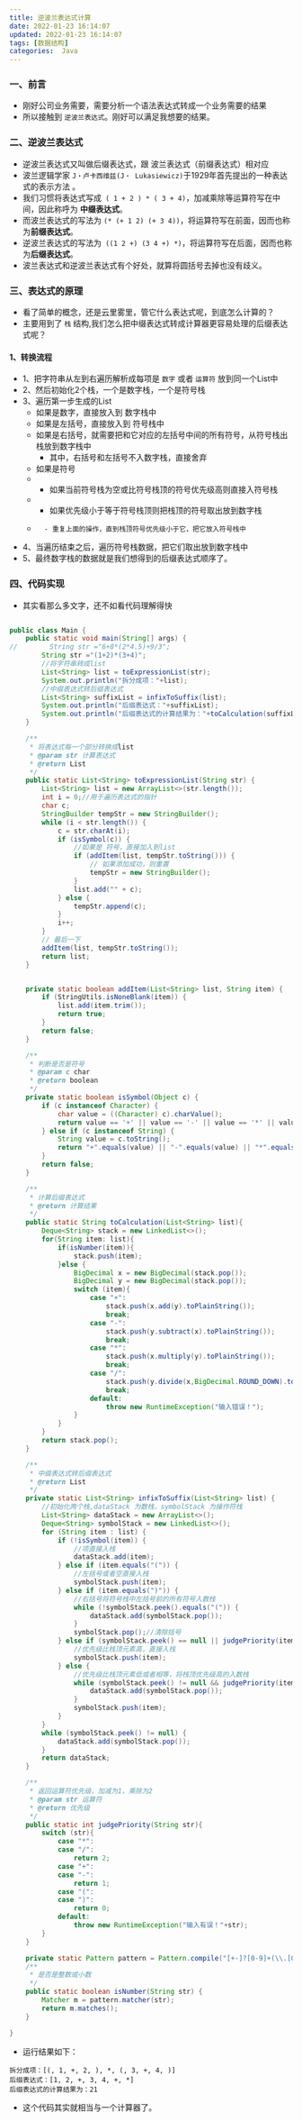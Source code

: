 ```yaml
---
title: 逆波兰表达式计算
date: 2022-01-23 16:14:07
updated: 2022-01-23 16:14:07
tags: [数据结构]
categories:  Java
---
```


### 一、前言
+ 刚好公司业务需要，需要分析一个语法表达式转成一个业务需要的结果
+ 所以接触到 `逆波兰表达式`。刚好可以满足我想要的结果。

### 二、逆波兰表达式

- 逆波兰表达式又叫做后缀表达式，跟 波兰表达式（前缀表达式）相对应
- 波兰逻辑学家 `J・卢卡西维兹(J・ Lukasiewicz)`于1929年首先提出的一种表达式的表示方法 。
- 我们习惯将表达式写成` ( 1 + 2 ) * ( 3 + 4)`，加减乘除等运算符写在中间，因此称呼为 **中缀表达式**。
- 而波兰表达式的写法为 `(* (+ 1 2) (+ 3 4))`，将运算符写在前面，因而也称为**前缀表达式**。
- 逆波兰表达式的写法为` ((1 2 +) (3 4 +) *)`，将运算符写在后面，因而也称为**后缀表达式**。
- 波兰表达式和逆波兰表达式有个好处，就算将圆括号去掉也没有歧义。


### 三、表达式的原理
- 看了简单的概念，还是云里雾里，管它什么表达式呢，到底怎么计算的？
- 主要用到了 `栈` 结构,我们怎么把中缀表达式转成计算器更容易处理的后缀表达式呢？

#### 1、转换流程
- 1、把字符串从左到右遍历解析成每项是 `数字` 或者 `运算符` 放到同一个List中
- 2、然后初始化2个栈，一个是数字栈，一个是符号栈
- 3、遍历第一步生成的List
	- 如果是数字，直接放入到 数字栈中
	- 如果是左括号，直接放入到 符号栈中
	- 如果是右括号，就需要把和它对应的左括号中间的所有符号，从符号栈出栈放到数字栈中
		- 其中，右括号和左括号不入数字栈，直接舍弃
	- 如果是符号
	- 	- 如果当前符号栈为空或比符号栈顶的符号优先级高则直接入符号栈
	- 	- 如果优先级小于等于符号栈顶则把栈顶的符号取出放到数字栈
	- 		- 重复上面的操作，直到栈顶符号优先级小于它，把它放入符号栈中
- 4、当遍历结束之后，遍历符号栈数据，把它们取出放到数字栈中
- 5、最终数字栈的数据就是我们想得到的后缀表达式顺序了。


### 四、代码实现
- 其实看那么多文字，还不如看代码理解得快

```java

public class Main {
    public static void main(String[] args) {
//        String str ="6+8*(2*4.5)+9/3";
        String str ="(1+2)*(3+4)";
        //将字符串转成list
        List<String> list = toExpressionList(str);
        System.out.println("拆分成项："+list);
        //中缀表达式转后缀表达式
        List<String> suffixList = infixToSuffix(list);
        System.out.println("后缀表达式："+suffixList);
        System.out.println("后缀表达式的计算结果为："+toCalculation(suffixList));
    }

    /**
     * 将表达式每一个部分转换成list
     * @param str 计算表达式
     * @return List
     */
    public static List<String> toExpressionList(String str) {
        List<String> list = new ArrayList<>(str.length());
        int i = 0;//用于遍历表达式的指针
        char c;
        StringBuilder tempStr = new StringBuilder();
        while (i < str.length()) {
            c = str.charAt(i);
            if (isSymbol(c)) {
                //如果是 符号，直接加入到list
                if (addItem(list, tempStr.toString())) {
                    // 如果添加成功，则重置
                    tempStr = new StringBuilder();
                }
                list.add("" + c);
            } else {
                tempStr.append(c);
            }
            i++;
        }
        // 最后一下
        addItem(list, tempStr.toString());
        return list;
    }


    private static boolean addItem(List<String> list, String item) {
        if (StringUtils.isNoneBlank(item)) {
            list.add(item.trim());
            return true;
        }
        return false;
    }

    /**
     * 判断是否是符号
     * @param c char
     * @return boolean
     */
    private static boolean isSymbol(Object c) {
        if (c instanceof Character) {
            char value = ((Character) c).charValue();
            return value == '+' || value == '-' || value == '*' || value == '/' || value == '('|| value == ')';
        } else if (c instanceof String) {
            String value = c.toString();
            return "+".equals(value) || "-".equals(value) || "*".equals(value) || "/".equals(value) || "(".equals(value)|| ")".equals(value);
        }
        return false;
    }

    /**
     * 计算后缀表达式 
     * @return 计算结果
     */
    public static String toCalculation(List<String> list){
        Deque<String> stack = new LinkedList<>();
        for(String item: list){
            if(isNumber(item)){
                stack.push(item);
            }else {
                BigDecimal x = new BigDecimal(stack.pop());
                BigDecimal y = new BigDecimal(stack.pop());
                switch (item){
                    case "+":
                        stack.push(x.add(y).toPlainString());
                        break;
                    case "-":
                        stack.push(y.subtract(x).toPlainString());
                        break;
                    case "*":
                        stack.push(x.multiply(y).toPlainString());
                        break;
                    case "/":
                        stack.push(y.divide(x,BigDecimal.ROUND_DOWN).toPlainString());
                        break;
                    default:
                        throw new RuntimeException("输入错误！");
                }
            }
        }
        return stack.pop();
    }

    /**
     * 中缀表达式转后缀表达式
     * @return List
     */
    private static List<String> infixToSuffix(List<String> list) {
        //初始化两个栈,dataStack 为数栈，symbolStack 为操作符栈
        List<String> dataStack = new ArrayList<>();
        Deque<String> symbolStack = new LinkedList<>();
        for (String item : list) {
            if (!isSymbol(item)) {
                //项直接入栈
                dataStack.add(item);
            } else if (item.equals("(")) {
                //左括号或者空直接入栈
                symbolStack.push(item);
            } else if (item.equals(")")) {
                //右括号将符号栈中左括号前的所有符号入数栈
                while (!symbolStack.peek().equals("(")) {
                    dataStack.add(symbolStack.pop());
                }
                symbolStack.pop();//清除括号
            } else if (symbolStack.peek() == null || judgePriority(item) > judgePriority(symbolStack.peek())) {
                //优先级比栈顶元素高，直接入栈
                symbolStack.push(item);
            } else {
                //优先级比栈顶元素低或者相等，将栈顶优先级高的入数栈
                while (symbolStack.peek() != null && judgePriority(item) <= judgePriority(symbolStack.peek())) {
                    dataStack.add(symbolStack.pop());
                }
                symbolStack.push(item);
            }
        }
        while (symbolStack.peek() != null) {
            dataStack.add(symbolStack.pop());
        }
        return dataStack;
    }

    /**
     * 返回运算符优先级，加减为1，乘除为2
     * @param str 运算符
     * @return 优先级
     */
    public static int judgePriority(String str){
        switch (str){
            case "*":
            case "/":
                return 2;
            case "+":
            case "-":
                return 1;
            case "(":
            case ")":
                return 0;
            default:
                throw new RuntimeException("输入有误！"+str);
        }
    }

    private static Pattern pattern = Pattern.compile("[+-]?[0-9]+(\\.[0-9]{1,4})?");
    /**
     * 是否是整数或小数
     */
    public static boolean isNumber(String str) {
        Matcher m = pattern.matcher(str);
        return m.matches();
    }

}
```

- 运行结果如下：

```
拆分成项：[(, 1, +, 2, ), *, (, 3, +, 4, )]
后缀表达式：[1, 2, +, 3, 4, +, *]
后缀表达式的计算结果为：21
```

- 这个代码其实就相当与一个计算器了。